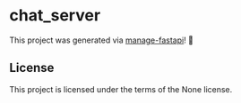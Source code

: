 # chat_server

This project was generated via [manage-fastapi](https://ycd.github.io/manage-fastapi/)! :tada:

## License

This project is licensed under the terms of the None license.
